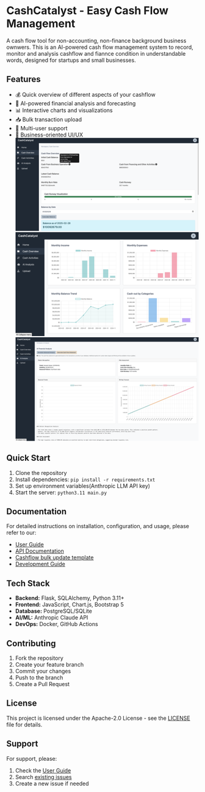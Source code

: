 # CashCatalyst - Easy Cash Flow Management

A cash flow tool for non-accounting, non-finance background business ownwers. This is an AI-powered cash flow management system to record, monitor and analysis cashflow and fiannce condition in understandable words, designed for startups and small businesses.

## Features

- 💰 Quick overview of different aspects of your cashflow
- 🤖 AI-powered financial analysis and forecasting
- 📊 Interactive charts and visualizations
- 📥 Bulk transaction upload
- 👥 Multi-user support
- 💼 Business-oriented UI/UX
![Cash Metrics](screenshots/cash_overview_metrics.png)
![Cash Overview](screenshots/cash_overview.jpg)
![AI Analysis](screenshots/ai_analysis.png)

## Quick Start

1. Clone the repository
2. Install dependencies: `pip install -r requirements.txt`
3. Set up environment variables(Anthropic LLM API key)
4. Start the server: `python3.11 main.py`

## Documentation

For detailed instructions on installation, configuration, and usage, please refer to our:

- [User Guide](doc/USER_GUIDE.md)
- [API Documentation](doc/API.md)
- [Cashflow bulk update template](sample-cashflow-worksheet.csv)
- [Development Guide](doc/DEVELOPMENT.md)

## Tech Stack

- **Backend:** Flask, SQLAlchemy, Python 3.11+
- **Frontend:** JavaScript, Chart.js, Bootstrap 5
- **Database:** PostgreSQL/SQLite
- **AI/ML:** Anthropic Claude API
- **DevOps:** Docker, GitHub Actions

## Contributing

1. Fork the repository
2. Create your feature branch
3. Commit your changes
4. Push to the branch
5. Create a Pull Request

## License

This project is licensed under the Apache-2.0 License - see the [LICENSE](LICENSE) file for details.

## Support

For support, please:
1. Check the [User Guide](doc/USER_GUIDE.md)
2. Search [existing issues](https://github.com/yourusername/cash-flow-tracker/issues)
3. Create a new issue if needed

